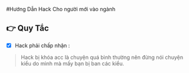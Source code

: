 #Hướng Dẫn Hack Cho người mới vào ngành

##  :point_right: Quy Tắc
- [x] Hack phải chấp nhận :
> Hack bị khóa acc là chuyện quá bình thường nên đừng nói chuyện kiểu do mình mà mấy bạn bị ban các kiểu.
> 
